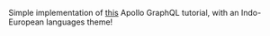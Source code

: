 Simple implementation of [this](https://www.youtube.com/watch?v=eUMgWOcvagQ) Apollo GraphQL tutorial, with an Indo-European languages theme!